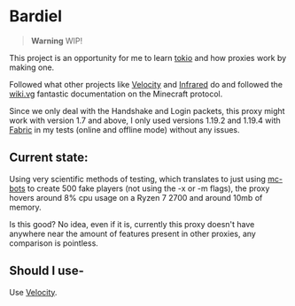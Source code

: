 # Bardiel

> **Warning**
> WIP!

This project is an opportunity for me to learn [tokio](https://github.com/tokio-rs/tokio) and how proxies work by making one.

Followed what other projects like [Velocity](https://github.com/PaperMC/Velocity) and [Infrared](https://github.com/haveachin/infrared) do and followed the [wiki.vg](https://wiki.vg/Protocol) fantastic documentation on the Minecraft protocol.

Since we only deal with the Handshake and Login packets, this proxy might work with version 1.7 and above, I only used versions 1.19.2 and 1.19.4 with [Fabric](https://fabricmc.net) in my tests (online and offline mode) without any issues.

## Current state:

Using very scientific methods of testing, which translates to just using [mc-bots](https://github.com/crpmax/mc-bots) to create 500 fake players (not using the -x or -m flags), the proxy hovers around 8% cpu usage on a Ryzen 7 2700 and around 10mb of memory.

Is this good? No idea, even if it is, currently this proxy doesn't have anywhere near the amount of features present in other proxies, any comparison is pointless.

## Should I use-

Use [Velocity](https://github.com/PaperMC/Velocity).
